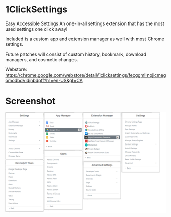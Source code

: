 # 1ClickSettings
Easy Accessible Settings
An one-in-all settings extension that has the most used settings one click away!

Included is a custom app and extension manager as well with most Chrome settings.

Future patches will consist of custom history, bookmark, download managers, and cosmetic changes.

Webstore: https://chrome.google.com/webstore/detail/1clicksettings/fecggmlinojicmegomodbdkidjnbdpff?hl=en-US&gl=CA
# Screenshot
![Alt text](images/Screenie.png?raw=true "Screenshot")
